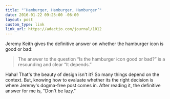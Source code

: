 ```yaml
---
title: "‘Hamburger, Hamburger, Hamburger’"
date: 2016-01-22 09:25:00 -06:00
layout: post
custom_type: link
link_url: https://adactio.com/journal/1012
---
```


Jeremy Keith gives the definitive answer on whether the hamburger icon is good or bad:

> The answer to the question “Is the hamburger icon good or bad?” is a resounding and clear “It depends.”

Haha! That's the beauty of design isn't it? So many things depend on the context. But, knowing how to evaluate whether its the right decision is where Jeremy's dogma-free post comes in. After reading it, the definitive answer for me is, "Don't be lazy."
